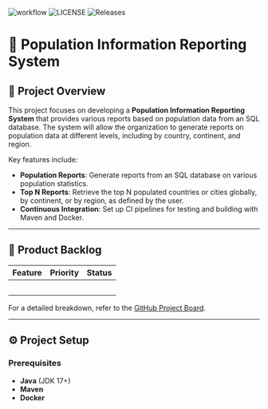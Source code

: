 ![workflow](https://github.com/linphone-40685558/group3-coursework/actions/workflows/main.yml/badge.svg)
![LICENSE](https://img.shields.io/badge/license-Apache-brightgreen?style=flat-square)
![Releases](https://img.shields.io/badge/releases-workInProgress-blue?style=flat-square)

# **🚀 Population Information Reporting System**

## **📖 Project Overview**

This project focuses on developing a **Population Information Reporting System** that provides various reports based on population data from an SQL database. The system will allow the organization to generate reports on population data at different levels, including by country, continent, and region.

Key features include:
- **Population Reports**: Generate reports from an SQL database on various population statistics.
- **Top N Reports**: Retrieve the top N populated countries or cities globally, by continent, or by region, as defined by the user.
- **Continuous Integration**: Set up CI pipelines for testing and building with Maven and Docker.

---

## **📝 Product Backlog**

| **Feature**                                            | **Priority** | **Status** |
|--------------------------------------------------------|--------------|-----------|
|               |          |   |
|           |          |    |
|              |        |    |
|    |        |    |
|                         |          |  |

For a detailed breakdown, refer to the [GitHub Project Board](#).

---

## **⚙️ Project Setup**

### **Prerequisites**
- **Java** (JDK 17+)
- **Maven**
- **Docker**
